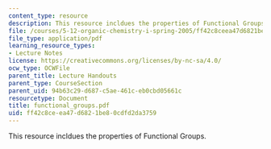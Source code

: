 ```yaml
---
content_type: resource
description: This resource incldues the properties of Functional Groups.
file: /courses/5-12-organic-chemistry-i-spring-2005/ff42c8ceea47d6821be80cdfd2da3759_functional_groups.pdf
file_type: application/pdf
learning_resource_types:
- Lecture Notes
license: https://creativecommons.org/licenses/by-nc-sa/4.0/
ocw_type: OCWFile
parent_title: Lecture Handouts
parent_type: CourseSection
parent_uid: 94b63c29-d687-c5ae-461c-eb0cbd05661c
resourcetype: Document
title: functional_groups.pdf
uid: ff42c8ce-ea47-d682-1be8-0cdfd2da3759
---
```

This resource incldues the properties of Functional Groups.